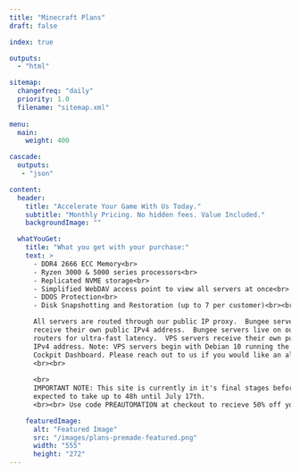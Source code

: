 ```yaml
---
title: "Minecraft Plans"
draft: false

index: true

outputs:
  - "html"

sitemap:
  changefreq: "daily"
  priority: 1.0
  filename: "sitemap.xml"
  
menu:
  main:
    weight: 400

cascade:
  outputs:
   - "json"

content:
  header:
    title: "Accelerate Your Game With Us Today."
    subtitle: "Monthly Pricing. No hidden fees. Value Included."
    backgroundImage: ""

  whatYouGet:
    title: "What you get with your purchase:"
    text: >
      - DDR4 2666 ECC Memory<br>
      - Ryzen 3000 & 5000 series processors<br>
      - Replicated NVME storage<br>
      - Simplified WebDAV access point to view all servers at once<br>
      - DDOS Protection<br>
      - Disk Snapshotting and Restoration (up to 7 per customer)<br><br>

      All servers are routed through our public IP proxy.  Bungee servers
      receive their own public IPv4 address.  Bungee servers live on our edge
      routers for ultra-fast latency.  VPS servers receive their own public
      IPv4 address. Note: VPS servers begin with Debian 10 running the 
      Cockpit Dashboard. Please reach out to us if you would like an alternative OS.
      <br><br>
      
      <br>
      IMPORTANT NOTE: This site is currently in it's final stages before Q3. As such, new orders are
      expected to take up to 48h until July 17th.
      <br><br> Use code PREAUTOMATION at checkout to recieve 50% off your order.

    featuredImage:
      alt: "Featured Image"
      src: "/images/plans-premade-featured.png"
      width: "555"
      height: "272"
---
```


